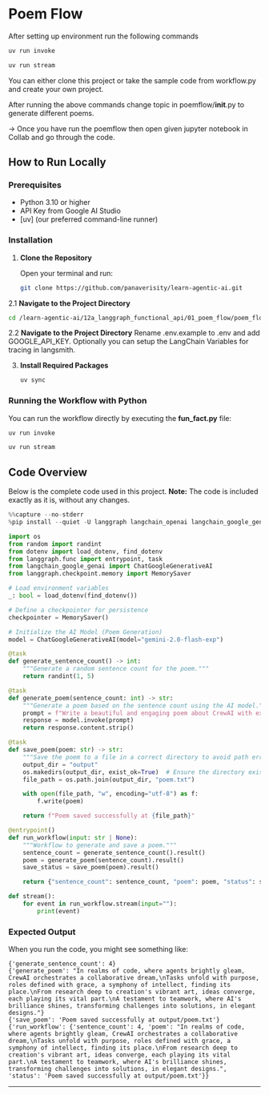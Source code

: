 # Poem Flow

After setting up environment run the following commands

```bash
uv run invoke
```

```bash
uv run stream
```

You can either clone this project or take the sample code from workflow.py and create your own project.

After running the above commands change topic in poemflow/**init**.py to generate different poems.

-> Once you have run the poemflow then open given jupyter notebook in Collab and go through the code.

## How to Run Locally

### Prerequisites

- Python 3.10 or higher
- API Key from Google AI Studio
- [uv] (our preferred command-line runner)

### Installation

1. **Clone the Repository**

   Open your terminal and run:

   ```bash
   git clone https://github.com/panaverisity/learn-agentic-ai.git
   ```

2.1 **Navigate to the Project Directory**

```bash
cd /learn-agentic-ai/12a_langgraph_functional_api/01_poem_flow/poem_flow
```

2.2 **Navigate to the Project Directory**
Rename .env.example to .env and add GOOGLE_API_KEY. Optionally you can setup the LangChain Variables for tracing in langsmith.

3. **Install Required Packages**

   ```bash
   uv sync
   ```

### Running the Workflow with Python

You can run the workflow directly by executing the **fun_fact.py** file:

```bash
uv run invoke
```

```bash
uv run stream
```

## Code Overview

Below is the complete code used in this project. **Note:** The code is included exactly as it is, without any changes.

```python
%%capture --no-stderr
%pip install --quiet -U langgraph langchain_openai langchain_google_genai

import os
from random import randint
from dotenv import load_dotenv, find_dotenv
from langgraph.func import entrypoint, task
from langchain_google_genai import ChatGoogleGenerativeAI
from langgraph.checkpoint.memory import MemorySaver

# Load environment variables
_: bool = load_dotenv(find_dotenv())

# Define a checkpointer for persistence
checkpointer = MemorySaver()

# Initialize the AI Model (Poem Generation)
model = ChatGoogleGenerativeAI(model="gemini-2.0-flash-exp")

@task
def generate_sentence_count() -> int:
    """Generate a random sentence count for the poem."""
    return randint(1, 5)

@task
def generate_poem(sentence_count: int) -> str:
    """Generate a poem based on the sentence count using the AI model."""
    prompt = f"Write a beautiful and engaging poem about CrewAI with exactly {sentence_count} sentences."
    response = model.invoke(prompt)
    return response.content.strip()

@task
def save_poem(poem: str) -> str:
    """Save the poem to a file in a correct directory to avoid path errors."""
    output_dir = "output"
    os.makedirs(output_dir, exist_ok=True)  # Ensure the directory exists
    file_path = os.path.join(output_dir, "poem.txt")

    with open(file_path, "w", encoding="utf-8") as f:
        f.write(poem)

    return f"Poem saved successfully at {file_path}"

@entrypoint()
def run_workflow(input: str | None):
    """Workflow to generate and save a poem."""
    sentence_count = generate_sentence_count().result()
    poem = generate_poem(sentence_count).result()
    save_status = save_poem(poem).result()

    return {"sentence_count": sentence_count, "poem": poem, "status": save_status}

def stream():
    for event in run_workflow.stream(input=""):
        print(event)

```

### Expected Output

When you run the code, you might see something like:

```
{'generate_sentence_count': 4}
{'generate_poem': "In realms of code, where agents brightly gleam, CrewAI orchestrates a collaborative dream,\nTasks unfold with purpose, roles defined with grace, a symphony of intellect, finding its place.\nFrom research deep to creation's vibrant art, ideas converge, each playing its vital part.\nA testament to teamwork, where AI's brilliance shines, transforming challenges into solutions, in elegant designs."}
{'save_poem': 'Poem saved successfully at output/poem.txt'}
{'run_workflow': {'sentence_count': 4, 'poem': "In realms of code, where agents brightly gleam, CrewAI orchestrates a collaborative dream,\nTasks unfold with purpose, roles defined with grace, a symphony of intellect, finding its place.\nFrom research deep to creation's vibrant art, ideas converge, each playing its vital part.\nA testament to teamwork, where AI's brilliance shines, transforming challenges into solutions, in elegant designs.", 'status': 'Poem saved successfully at output/poem.txt'}}
```

---
